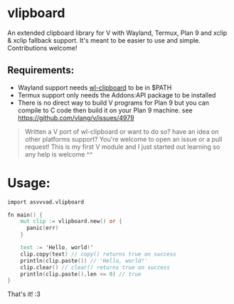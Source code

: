 # vlipboard
An extended clipboard library for V with Wayland, Termux, Plan 9 and xclip & xclip fallback support.
It's meant to be easier to use and simple. Contributions welcome!

## Requirements:
- Wayland support needs [wl-clipboard](https://github.com/bugaevc/wl-clipboard) to be in $PATH
- Termux support only needs the Addons:API package to be installed
- There is no direct way to build V programs for Plan 9 but you can compile to C code then build it on your Plan 9 machine. see https://github.com/vlang/v/issues/4979

>Written a V port of wl-clipboard or want to do so? have an idea on other platforms support? You're welcome to open an issue or a pull request! This is my first V module and I just started out learning so any help is welcome ^^ 

# Usage:
```v
import asvvvad.vlipboard

fn main() {
	mut clip := vlipboard.new() or {
	  panic(err)
	}

	text := 'Hello, world!'
	clip.copy(text) // copy() returns true on success
	println(clip.paste()) // 'Hello, world!'
	clip.clear() // clear() returns true on success
	println(clip.paste().len <= 0) // true
}
```
That's it! :3
